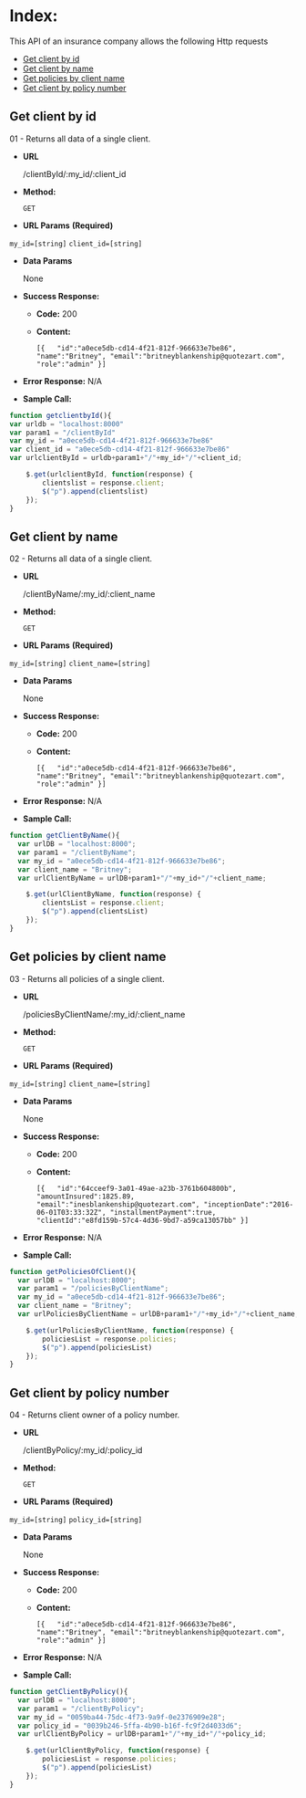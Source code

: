 **Index:**
===

<p> This API of an insurance company allows the following Http requests</p>


  * <a href="https://github.com/constanza101/insurance/blob/master/api-insurances.md#get-client-by-id">Get client by id</a>
  * <a href="https://github.com/constanza101/insurance/blob/master/api-insurances.md#get-client-by-name">Get client by name</a>
  * <a href="https://github.com/constanza101/insurance/blob/master/api-insurances.md#get-policies-by-client-name">Get policies by client name</a>
  * <a href="https://github.com/constanza101/insurance/blob/master/api-insurances.md#get-client-by-policy-number">Get client by policy number</a>



**Get client by id**
----
01 - Returns all data of a single client.

* **URL**

  /clientById/:my_id/:client_id

* **Method:**

  `GET`

*  **URL Params** **(Required)**

  `my_id=[string]`
  `client_id=[string]`


* **Data Params**

  None

* **Success Response:**

  * **Code:** 200 <br>
  * **Content:**

    `[{  
         "id":"a0ece5db-cd14-4f21-812f-966633e7be86",
         "name":"Britney",
         "email":"britneyblankenship@quotezart.com",
         "role":"admin"
      }]`

* **Error Response:** N/A


* **Sample Call:**

```javascript
function getclientbyId(){
var urldb = "localhost:8000"
var param1 = "/clientById"
var my_id = "a0ece5db-cd14-4f21-812f-966633e7be86"
var client_id = "a0ece5db-cd14-4f21-812f-966633e7be86"
var urlclientById = urldb+param1+"/"+my_id+"/"+client_id;

    $.get(urlclientById, function(response) {
        clientslist = response.client;
        $("p").append(clientslist)
    });
}
```

**Get client by name**
----
02 - Returns all data of a single client.

* **URL**

  /clientByName/:my_id/:client_name

* **Method:**

  `GET`

*  **URL Params** **(Required)**

  `my_id=[string]`
  `client_name=[string]`

* **Data Params**

  None

* **Success Response:**

  * **Code:** 200 <br>
  * **Content:**

    `[{  
         "id":"a0ece5db-cd14-4f21-812f-966633e7be86",
         "name":"Britney",
         "email":"britneyblankenship@quotezart.com",
         "role":"admin"
      }]`

* **Error Response:** N/A


* **Sample Call:**

```javascript
function getClientByName(){
  var urlDB = "localhost:8000";
  var param1 = "/clientByName";
  var my_id = "a0ece5db-cd14-4f21-812f-966633e7be86";
  var client_name = "Britney";
  var urlClientByName = urlDB+param1+"/"+my_id+"/"+client_name;

    $.get(urlClientByName, function(response) {
        clientsList = response.client;
        $("p").append(clientsList)
    });
}
```


**Get policies by client name**
----
03 - Returns all policies of a single client.

* **URL**

  /policiesByClientName/:my_id/:client_name

* **Method:**

  `GET`

*  **URL Params** **(Required)**

`my_id=[string]`
`client_name=[string]`

* **Data Params**

  None

* **Success Response:**

  * **Code:** 200 <br />
  * **Content:**

    `[{  
         "id":"64cceef9-3a01-49ae-a23b-3761b604800b",
         "amountInsured":1825.89,
         "email":"inesblankenship@quotezart.com",
         "inceptionDate":"2016-06-01T03:33:32Z",
         "installmentPayment":true,
         "clientId":"e8fd159b-57c4-4d36-9bd7-a59ca13057bb"
      }]`

* **Error Response:** N/A


* **Sample Call:**

```javascript
function getPoliciesOfClient(){
  var urlDB = "localhost:8000";
  var param1 = "/policiesByClientName";
  var my_id = "a0ece5db-cd14-4f21-812f-966633e7be86";
  var client_name = "Britney";
  var urlPoliciesByClientName = urlDB+param1+"/"+my_id+"/"+client_name;

    $.get(urlPoliciesByClientName, function(response) {
        policiesList = response.policies;
        $("p").append(policiesList)
    });
}
```


**Get client by policy number**
----
04 - Returns client owner of a policy number.

* **URL**

  /clientByPolicy/:my_id/:policy_id

* **Method:**

  `GET`

*  **URL Params** **(Required)**

  `my_id=[string]`
  `policy_id=[string]`

* **Data Params**

  None

* **Success Response:**

  * **Code:** 200 <br/>
  * **Content:**

    `[{  
         "id":"a0ece5db-cd14-4f21-812f-966633e7be86",
         "name":"Britney",
         "email":"britneyblankenship@quotezart.com",
         "role":"admin"
      }]`

* **Error Response:** N/A


* **Sample Call:**

```javascript
function getClientByPolicy(){
  var urlDB = "localhost:8000";
  var param1 = "/clientByPolicy";
  var my_id = "0059ba44-75dc-4f73-9a9f-0e2376909e28";
  var policy_id = "0039b246-5ffa-4b90-b16f-fc9f2d4033d6";
  var urlClientByPolicy = urlDB+param1+"/"+my_id+"/"+policy_id;

    $.get(urlClientByPolicy, function(response) {
        policiesList = response.policies;
        $("p").append(policiesList)
    });
}
```
